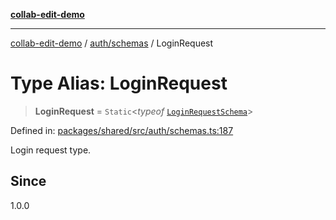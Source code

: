 [**collab-edit-demo**](../../../README.md)

***

[collab-edit-demo](../../../README.md) / [auth/schemas](../README.md) / LoginRequest

# Type Alias: LoginRequest

> **LoginRequest** = `Static`\<*typeof* [`LoginRequestSchema`](../variables/LoginRequestSchema.md)\>

Defined in: [packages/shared/src/auth/schemas.ts:187](https://github.com/austyle-io/pub-sub-demo/blob/00b2f1e9b947d5e964db5c3be9502513c4374263/packages/shared/src/auth/schemas.ts#L187)

Login request type.

## Since

1.0.0

